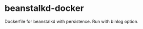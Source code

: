 beanstalkd-docker
=================

Dockerfile for beanstalkd with persistence. Run with binlog option.
